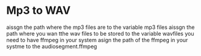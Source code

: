 # Mp3 to WAV
aissgn the path where the mp3 files are to the variable mp3 files
aissgn the path where you wan tthe wav files to be stored to the variable wavfiles
you need to have ffmpeg in your system
asign the path of the ffmpeg in your systme to the audiosegment.ffmpeg
